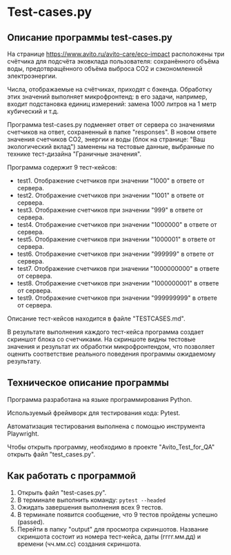 # Test-cases.py

## Описание программы test-cases.py

На странице https://www.avito.ru/avito-care/eco-impact расположены три счётчика для подсчёта эковклада пользователя: сохранённого объёма воды, предотвращённого объёма выброса CO2 и сэкономленной электроэнергии.

Числа, отображаемые на счётчиках, приходят с бэкенда. Обработку этих значений выполняет микрофронтенд:
в его задачи, например, входит подстановка единиц измерений: замена 1000 литров на 1 метр кубический и т.д.

Программа test-cases.py подменяет ответ от сервера со значениями счетчиков на ответ, сохраненный в папке "responses". В новом ответе значения счетчиков CO2, энергии и воды (блок на странице: "Ваш экологический вклад") заменены на тестовые данные, выбранные по технике тест-дизайна "Граничные значения". 

Программа содержит 9 тест-кейсов: 

* test1. Отображение счетчиков при значении "1000" в ответе от сервера.
* test2. Отображение счетчиков при значении "1001" в ответе от сервера.
* test3. Отображение счетчиков при значении "999" в ответе от сервера.
* test4. Отображение счетчиков при значении "1000000" в ответе от сервера.
* test5. Отображение счетчиков при значении "1000001" в ответе от сервера.
* test6. Отображение счетчиков при значении "999999" в ответе от сервера.
* test7. Отображение счетчиков при значении "1000000000" в ответе от сервера.
* test8. Отображение счетчиков при значении "1000000001" в ответе от сервера.
* test9. Отображение счетчиков при значении "999999999" в ответе от сервера.

Описание тест-кейсов находится в файле "TESTCASES.md".

В результате выполнения каждого тест-кейса программа создает скриншот блока со счетчиками. На скриншоте видны тестовые значения и результат их обработки микрофронтендом, что позволяет оценить соответствие реального поведения программы ожидаемому результату. 

## Техническое описание программы

Программа разработана на языке программирования Python.

Используемый фреймворк для тестирования кода: Pytest. 

Автоматизация тестирования выполнена с помощью инструмента Playwright.

Чтобы открыть программу, необходимо в проекте "Avito_Test_for_QA" открыть файл "test_cases.py".

## Как работать с программой

1. Открыть файл "test-cases.py". 
2. В терминале выполнить команду: `pytest --headed`
3. Ожидать завершения выполнения всех 9 тестов.
4. В терминале появится сообщение, что 9 тестов пройдены успешно (passed).
5. Перейти в папку "output" для просмотра скриншотов. Название скриншота состоит из номера тест-кейса, даты (гггг.мм.дд) и времени (чч.мм.сс) создания скриншота. 
